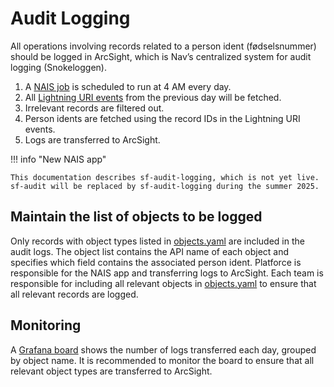 # Audit Logging

All operations involving records related to a person ident (fødselsnummer) should be logged in ArcSight, which is Nav’s centralized system for audit logging (Snokeloggen).

1. A [NAIS job](https://github.com/navikt/sf-audit-logging/blob/main/.nais/job.yaml) is scheduled to run at 4 AM every day.
2. All [Lightning URI events](https://developer.salesforce.com/docs/atlas.en-us.platform_events.meta/platform_events/sforce_api_objects_lightningurievent.htm) from the previous day will be fetched.
3. Irrelevant records are filtered out.
4. Person idents are fetched using the record IDs in the Lightning URI events.
5. Logs are transferred to ArcSight.

!!! info "New NAIS app"

    This documentation describes sf-audit-logging, which is not yet live. sf-audit will be replaced by sf-audit-logging during the summer 2025.

## Maintain the list of objects to be logged

Only records with object types listed in [objects.yaml](https://github.com/navikt/sf-audit-logging/blob/main/src/main/resources/objects.yaml) are included in the audit logs.
The object list contains the API name of each object and specifies which field contains the associated person ident.
Platforce is responsible for the NAIS app and transferring logs to ArcSight.
Each team is responsible for including all relevant objects in [objects.yaml](https://github.com/navikt/sf-audit-logging/blob/main/src/main/resources/objects.yaml) to ensure that all relevant records are logged.

## Monitoring

A [Grafana board](https://grafana.nav.cloud.nais.io/d/fekgqpvnx2qkgd/audit-logs?orgId=1&from=now-7d&to=now&timezone=browser) shows the number of logs transferred each day, grouped by object name.
It is recommended to monitor the board to ensure that all relevant object types are transferred to ArcSight.
